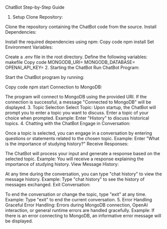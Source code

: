ChatBot Step-by-Step Guide

1. Setup
Clone Repository:

Clone the repository containing the ChatBot code from the source.
Install Dependencies:

Install the required dependencies using npm:
Copy code
npm install
Set Environment Variables:

Create a .env file in the root directory.
Define the following variables:
makefile
Copy code
MONGODB_URI=<Your MongoDB connection URI>
MONGODB_DATABASE=<Name of your MongoDB database>
OPENAI_API_KEY=<Your OpenAI API key>
2. Starting the ChatBot
Run ChatBot Program:

Start the ChatBot program by running:

Copy code
npm start
Connection to MongoDB:

The program will connect to MongoDB using the provided URI.
If the connection is successful, a message "Connected to MongoDB" will be displayed.
3. Topic Selection
Select Topic:
Upon startup, the ChatBot will prompt you to enter a topic you want to discuss.
Enter a topic of your choice when prompted.
Example: Enter "History" to discuss historical topics.
4. Chatting with the ChatBot
Engage in Conversation:

Once a topic is selected, you can engage in a conversation by entering questions or statements related to the chosen topic.
Example: Enter "What is the importance of studying history?"
Receive Responses:

The ChatBot will process your input and generate a response based on the selected topic.
Example: You will receive a response explaining the importance of studying history.
View Message History:

At any time during the conversation, you can type "chat history" to view the message history.
Example: Type "chat history" to see the history of messages exchanged.
Exit Conversation:

To end the conversation or change the topic, type "exit" at any time.
Example: Type "exit" to end the current conversation.
5. Error Handling
Graceful Error Handling:
Errors during MongoDB connection, OpenAI interaction, or general runtime errors are handled gracefully.
Example: If there is an error connecting to MongoDB, an informative error message will be displayed.

